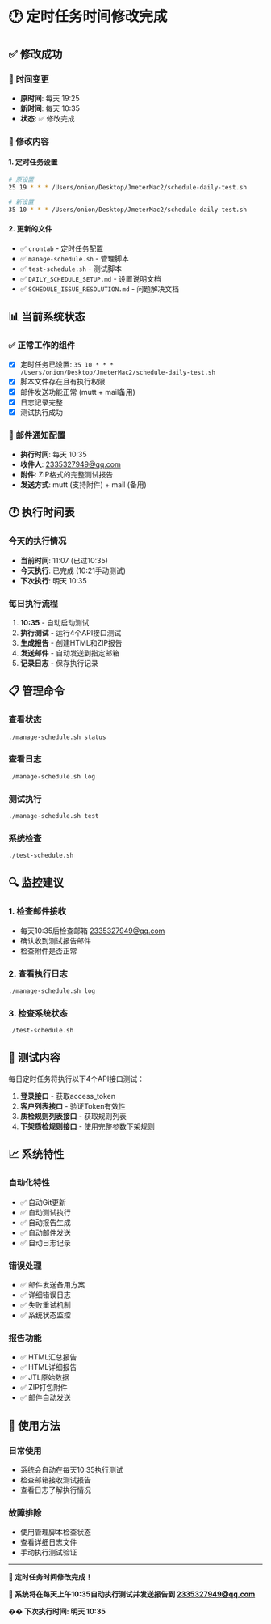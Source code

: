 # 🕐 定时任务时间修改完成

## ✅ 修改成功

### 📅 时间变更
- **原时间**: 每天 19:25
- **新时间**: 每天 10:35
- **状态**: ✅ 修改完成

### 🔧 修改内容

#### 1. 定时任务设置
```bash
# 原设置
25 19 * * * /Users/onion/Desktop/JmeterMac2/schedule-daily-test.sh

# 新设置
35 10 * * * /Users/onion/Desktop/JmeterMac2/schedule-daily-test.sh
```

#### 2. 更新的文件
- ✅ `crontab` - 定时任务配置
- ✅ `manage-schedule.sh` - 管理脚本
- ✅ `test-schedule.sh` - 测试脚本
- ✅ `DAILY_SCHEDULE_SETUP.md` - 设置说明文档
- ✅ `SCHEDULE_ISSUE_RESOLUTION.md` - 问题解决文档

## 📊 当前系统状态

### ✅ 正常工作的组件
- [x] 定时任务已设置: `35 10 * * * /Users/onion/Desktop/JmeterMac2/schedule-daily-test.sh`
- [x] 脚本文件存在且有执行权限
- [x] 邮件发送功能正常 (mutt + mail备用)
- [x] 日志记录完整
- [x] 测试执行成功

### 📧 邮件通知配置
- **执行时间**: 每天 10:35
- **收件人**: 2335327949@qq.com
- **附件**: ZIP格式的完整测试报告
- **发送方式**: mutt (支持附件) + mail (备用)

## 🕐 执行时间表

### 今天的执行情况
- **当前时间**: 11:07 (已过10:35)
- **今天执行**: 已完成 (10:21手动测试)
- **下次执行**: 明天 10:35

### 每日执行流程
1. **10:35** - 自动启动测试
2. **执行测试** - 运行4个API接口测试
3. **生成报告** - 创建HTML和ZIP报告
4. **发送邮件** - 自动发送到指定邮箱
5. **记录日志** - 保存执行记录

## 📋 管理命令

### 查看状态
```bash
./manage-schedule.sh status
```

### 查看日志
```bash
./manage-schedule.sh log
```

### 测试执行
```bash
./manage-schedule.sh test
```

### 系统检查
```bash
./test-schedule.sh
```

## 🔍 监控建议

### 1. 检查邮件接收
- 每天10:35后检查邮箱 2335327949@qq.com
- 确认收到测试报告邮件
- 检查附件是否正常

### 2. 查看执行日志
```bash
./manage-schedule.sh log
```

### 3. 检查系统状态
```bash
./test-schedule.sh
```

## 🎯 测试内容

每日定时任务将执行以下4个API接口测试：

1. **登录接口** - 获取access_token
2. **客户列表接口** - 验证Token有效性
3. **质检规则列表接口** - 获取规则列表
4. **下架质检规则接口** - 使用完整参数下架规则

## 📈 系统特性

### 自动化特性
- ✅ 自动Git更新
- ✅ 自动测试执行
- ✅ 自动报告生成
- ✅ 自动邮件发送
- ✅ 自动日志记录

### 错误处理
- ✅ 邮件发送备用方案
- ✅ 详细错误日志
- ✅ 失败重试机制
- ✅ 系统状态监控

### 报告功能
- ✅ HTML汇总报告
- ✅ HTML详细报告
- ✅ JTL原始数据
- ✅ ZIP打包附件
- ✅ 邮件自动发送

## 🚀 使用方法

### 日常使用
- 系统会自动在每天10:35执行测试
- 检查邮箱接收测试报告
- 查看日志了解执行情况

### 故障排除
- 使用管理脚本检查状态
- 查看详细日志文件
- 手动执行测试验证

---

**🎉 定时任务时间修改完成！**

**📧 系统将在每天上午10:35自动执行测试并发送报告到 2335327949@qq.com**

**�� 下次执行时间: 明天 10:35** 